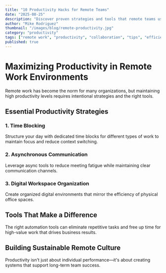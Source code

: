 ```yaml
---
title: "10 Productivity Hacks for Remote Teams"
date: "2025-08-25"
description: "Discover proven strategies and tools that remote teams use to boost productivity and maintain seamless collaboration."
author: "Mike Rodriguez"
thumbnail: "/images/blog/remote-productivity.jpg"
category: "productivity"
tags: ["remote work", "productivity", "collaboration", "tips", "efficiency"]
published: true
---
```


# Maximizing Productivity in Remote Work Environments

Remote work has become the norm for many organizations, but maintaining high productivity levels requires intentional strategies and the right tools.

## Essential Productivity Strategies

### 1. Time Blocking
Structure your day with dedicated time blocks for different types of work to maintain focus and reduce context switching.

### 2. Asynchronous Communication
Leverage async tools to reduce meeting fatigue while maintaining clear communication channels.

### 3. Digital Workspace Organization
Create organized digital environments that mirror the efficiency of physical office spaces.

## Tools That Make a Difference

The right automation tools can eliminate repetitive tasks and free up time for high-value work that drives business results.

## Building Sustainable Remote Culture

Productivity isn't just about individual performance—it's about creating systems that support long-term team success.